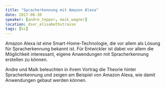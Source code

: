 ```yaml
---
title: "Spracherkennung mit Amazon Alexa"
date: 2017-08-30
speaker: [andre_tepper, maik_wagner]
location: dser_elisabethstrasse
tags: [ki]
---
```


Amazon Alexa ist eine Smart-Home-Technologie, die vor allem als Lösung für Spracherkennung bekannt ist. Für Entwickler
ist dabei vor allem die Möglichkeit interessant, eigene Anwendungen mit Spracherkennung erstellen zu können.

Andre und Maik beleuchten in ihrem Vortrag die Theorie hinter Spracherkennung und zeigen am Beispiel von Amazon Alexa,
wie damit Anwendungen gebaut werden können.
